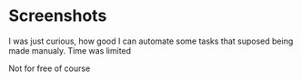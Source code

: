 # Screenshots
I was just curious, how good I can automate some tasks that suposed being made manualy. Time was limited

Not for free of course
